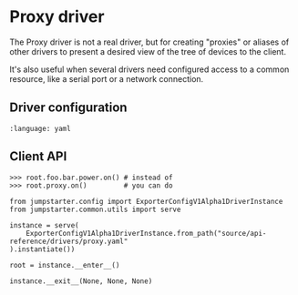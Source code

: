 # Proxy driver

The Proxy driver is not a real driver, but for creating "proxies" or aliases of
other drivers to present a desired view of the tree of devices to the client.

It's also useful when several drivers need configured access to a common
resource, like a serial port or a network connection.

## Driver configuration

```{literalinclude} proxy.yaml
:language: yaml
```

## Client API

```{doctest}
>>> root.foo.bar.power.on() # instead of
>>> root.proxy.on()         # you can do
```

```{testsetup} *
from jumpstarter.config import ExporterConfigV1Alpha1DriverInstance
from jumpstarter.common.utils import serve

instance = serve(
    ExporterConfigV1Alpha1DriverInstance.from_path("source/api-reference/drivers/proxy.yaml"
).instantiate())

root = instance.__enter__()
```

```{testcleanup} *
instance.__exit__(None, None, None)
```
